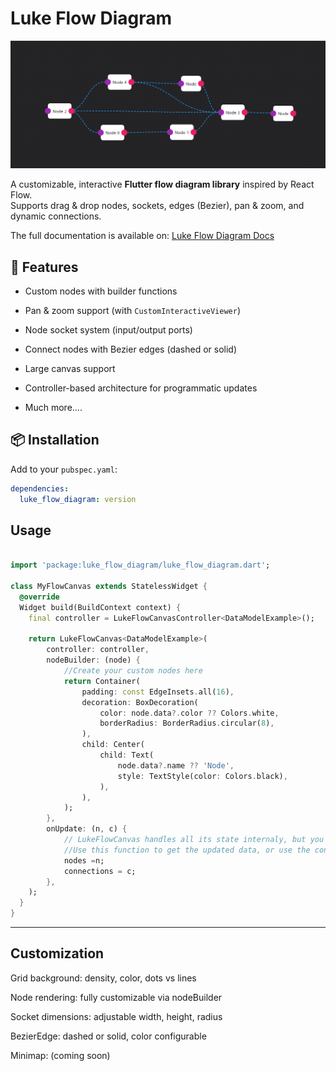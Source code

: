 # Luke Flow Diagram

![Flow Diagram Screenshot](https://raw.githubusercontent.com/LUK3D/luke_flow_diagram/refs/heads/master/screenshots/01.png)

A customizable, interactive **Flutter flow diagram library** inspired by React Flow.  
Supports drag & drop nodes, sockets, edges (Bezier), pan & zoom, and dynamic connections.


The full documentation is available on: [Luke Flow Diagram Docs](https://flow.luk3d.com)

## 🚀 Features

- Custom nodes with builder functions
- Pan & zoom support (with `CustomInteractiveViewer`)
- Node socket system (input/output ports)
- Connect nodes with Bezier edges (dashed or solid)
- Large canvas support
- Controller-based architecture for programmatic updates

- Much more....


## 📦 Installation

Add to your `pubspec.yaml`:

```yaml
dependencies:
  luke_flow_diagram: version
```

## Usage

```dart

import 'package:luke_flow_diagram/luke_flow_diagram.dart';

class MyFlowCanvas extends StatelessWidget {
  @override
  Widget build(BuildContext context) {
    final controller = LukeFlowCanvasController<DataModelExample>();

    return LukeFlowCanvas<DataModelExample>(
        controller: controller,
        nodeBuilder: (node) {
            //Create your custom nodes here
            return Container(
                padding: const EdgeInsets.all(16),
                decoration: BoxDecoration(
                    color: node.data?.color ?? Colors.white,
                    borderRadius: BorderRadius.circular(8),
                ),
                child: Center(
                    child: Text(
                        node.data?.name ?? 'Node',
                        style: TextStyle(color: Colors.black),
                    ),
                ),
            );
        },
        onUpdate: (n, c) {
            // LukeFlowCanvas handles all its state internaly, but you can
            //Use this function to get the updated data, or use the controller.
            nodes =n;
            connections = c;
        },
    );
  }
}

```

---

## Customization

Grid background: density, color, dots vs lines

Node rendering: fully customizable via nodeBuilder

Socket dimensions: adjustable width, height, radius

BezierEdge: dashed or solid, color configurable

Minimap: (coming soon)